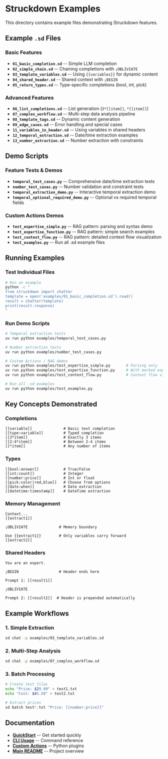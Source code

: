 # Struckdown Examples

This directory contains example files demonstrating Struckdown features.

## Example `.sd` Files

### Basic Features

- **`01_basic_completion.sd`** -- Simple LLM completion
- **`02_simple_chain.sd`** -- Chaining completions with `¡OBLIVIATE`
- **`03_template_variables.sd`** -- Using `{{variables}}` for dynamic content
- **`04_shared_header.sd`** -- Shared context with `¡BEGIN`
- **`05_return_types.sd`** -- Type-specific completions (bool, int, pick)

### Advanced Features

- **`06_list_completions.sd`** -- List generation (`3*[[item]]`, `*[[item]]`)
- **`07_complex_workflow.sd`** -- Multi-step data analysis pipeline
- **`08_template_tags.sd`** -- Dynamic content generation
- **`09_edge_cases.sd`** -- Error handling and special cases
- **`11_variables_in_header.sd`** -- Using variables in shared headers
- **`12_temporal_extraction.sd`** -- Date/time extraction examples
- **`13_number_extraction.sd`** -- Number extraction with constraints

## Demo Scripts

### Feature Tests & Demos

- **`temporal_test_cases.py`** -- Comprehensive date/time extraction tests
- **`number_test_cases.py`** -- Number validation and constraint tests
- **`temporal_extraction_demo.py`** -- Interactive temporal extraction demo
- **`temporal_optional_required_demo.py`** -- Optional vs required temporal fields

### Custom Actions Demos

- **`test_expertise_simple.py`** -- RAG pattern: parsing and syntax demo
- **`test_expertise_function.py`** -- RAG pattern: simple search examples
- **`test_context_flow.py`** -- RAG pattern: detailed context flow visualization
- **`test_examples.py`** -- Run all .sd example files

## Running Examples

### Test Individual Files

```bash
# Run an example
python -c "
from struckdown import chatter
template = open('examples/01_basic_completion.sd').read()
result = chatter(template)
print(result.response)
"
```

### Run Demo Scripts

```bash
# Temporal extraction tests
uv run python examples/temporal_test_cases.py

# Number extraction tests
uv run python examples/number_test_cases.py

# Custom Actions / RAG demos
uv run python examples/test_expertise_simple.py       # Parsing only
uv run python examples/test_expertise_function.py     # With mocked expertise
uv run python examples/test_context_flow.py           # Context flow visualization

# Run all .sd examples
uv run python examples/test_examples.py
```

## Key Concepts Demonstrated

### Completions

```
[[variable]]              # Basic text completion
[[type:variable]]         # Typed completion
[[3*item]]                # Exactly 3 items
[[2:4*item]]              # Between 2-4 items
[[*item]]                 # Any number of items
```

### Types

```
[[bool:answer]]           # True/False
[[int:count]]             # Integer
[[number:price]]          # Int or float
[[pick:color|red,blue]]   # Choose from options
[[date:when]]             # Date extraction
[[datetime:timestamp]]    # DateTime extraction
```

### Memory Management

```
Context...
[[extract1]]

¡OBLIVIATE              # Memory boundary

Use {{extract1}}        # Only variables carry forward
[[extract2]]
```

### Shared Headers

```
You are an expert.

¡BEGIN                  # Header ends here

Prompt 1: [[result1]]

¡OBLIVIATE

Prompt 2: [[result2]]  # Header is prepended automatically
```

## Example Workflows

### 1. Simple Extraction

```bash
sd chat -p examples/03_template_variables.sd
```

### 2. Multi-Step Analysis

```bash
sd chat -p examples/07_complex_workflow.sd
```

### 3. Batch Processing

```bash
# Create test files
echo "Price: $29.99" > test1.txt
echo "Cost: $45.50" > test2.txt

# Extract prices
sd batch test*.txt "Price: [[number:price]]"
```

## Documentation

- **[QuickStart](../docs/QUICKSTART.md)** -- Get started quickly
- **[CLI Usage](../docs/CLI_USAGE.md)** -- Command reference
- **[Custom Actions](../docs/CUSTOM_ACTIONS.md)** -- Python plugins
- **[Main README](../README.md)** -- Project overview
